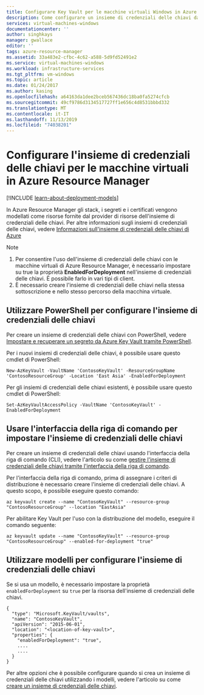 ```yaml
---
title: Configurare Key Vault per le macchine virtuali Windows in Azure Resource Manager
description: Come configurare un insieme di credenziali delle chiavi da usare con una macchina virtuale di Azure Resource Manager.
services: virtual-machines-windows
documentationcenter: ''
author: singhkays
manager: gwallace
editor: ''
tags: azure-resource-manager
ms.assetid: 33a483e2-cfbc-4c62-a588-5d9fd52491e2
ms.service: virtual-machines-windows
ms.workload: infrastructure-services
ms.tgt_pltfrm: vm-windows
ms.topic: article
ms.date: 01/24/2017
ms.author: kasing
ms.openlocfilehash: a64163da1dee2bceb567436dc18ba0fa5274cfcb
ms.sourcegitcommit: 49cf9786d3134517727ff1e656c4d8531bbbd332
ms.translationtype: MT
ms.contentlocale: it-IT
ms.lasthandoff: 11/13/2019
ms.locfileid: "74038201"
---
```

# <a name="set-up-key-vault-for-virtual-machines-in-azure-resource-manager"></a>Configurare l'insieme di credenziali delle chiavi per le macchine virtuali in Azure Resource Manager

[!INCLUDE [learn-about-deployment-models](../../../includes/learn-about-deployment-models-rm-include.md)]

In Azure Resource Manager gli stack, i segreti e i certificati vengono modellati come risorse fornite dal provider di risorse dell'insieme di credenziali delle chiavi. Per altre informazioni sugli insiemi di credenziali delle chiavi, vedere [Informazioni sull'insieme di credenziali delle chiavi di Azure](../../key-vault/key-vault-overview.md)

> [!NOTE]
> 1. Per consentire l'uso dell'insieme di credenziali delle chiavi con le macchine virtuali di Azure Resource Manager, è necessario impostare su true la proprietà **EnabledForDeployment** nell'insieme di credenziali delle chiavi. È possibile farlo in vari tipi di client.
> 2. È necessario creare l'insieme di credenziali delle chiavi nella stessa sottoscrizione e nello stesso percorso della macchina virtuale.
>
>

## <a name="use-powershell-to-set-up-key-vault"></a>Utilizzare PowerShell per configurare l'insieme di credenziali delle chiavi
Per creare un insieme di credenziali delle chiavi con PowerShell, vedere [Impostare e recuperare un segreto da Azure Key Vault tramite PowerShell](../../key-vault/quick-create-powershell.md).

Per i nuovi insiemi di credenziali delle chiavi, è possibile usare questo cmdlet di PowerShell:

    New-AzKeyVault -VaultName 'ContosoKeyVault' -ResourceGroupName 'ContosoResourceGroup' -Location 'East Asia' -EnabledForDeployment

Per gli insiemi di credenziali delle chiavi esistenti, è possibile usare questo cmdlet di PowerShell:

    Set-AzKeyVaultAccessPolicy -VaultName 'ContosoKeyVault' -EnabledForDeployment

## <a name="use-cli-to-set-up-key-vault"></a>Usare l'interfaccia della riga di comando per impostare l'insieme di credenziali delle chiavi
Per creare un insieme di credenziali delle chiavi usando l'interfaccia della riga di comando (CLI), vedere l'articolo su come [gestire l'insieme di credenziali delle chiavi tramite l'interfaccia della riga di comando](../../key-vault/key-vault-manage-with-cli2.md#create-a-key-vault).

Per l'interfaccia della riga di comando, prima di assegnare i criteri di distribuzione è necessario creare l'insieme di credenziali delle chiavi. A questo scopo, è possibile eseguire questo comando:

    az keyvault create --name "ContosoKeyVault" --resource-group "ContosoResourceGroup" --location "EastAsia"
    
Per abilitare Key Vault per l'uso con la distribuzione del modello, eseguire il comando seguente:

    az keyvault update --name "ContosoKeyVault" --resource-group "ContosoResourceGroup" --enabled-for-deployment "true"

## <a name="use-templates-to-set-up-key-vault"></a>Utilizzare modelli per configurare l'insieme di credenziali delle chiavi
Se si usa un modello, è necessario impostare la proprietà `enabledForDeployment` su `true` per la risorsa dell'insieme di credenziali delle chiavi.

    {
      "type": "Microsoft.KeyVault/vaults",
      "name": "ContosoKeyVault",
      "apiVersion": "2015-06-01",
      "location": "<location-of-key-vault>",
      "properties": {
        "enabledForDeployment": "true",
        ....
        ....
      }
    }

Per altre opzioni che è possibile configurare quando si crea un insieme di credenziali delle chiavi utilizzando i modelli, vedere l'articolo su come [creare un insieme di credenziali delle chiavi](https://azure.microsoft.com/documentation/templates/101-key-vault-create/).
